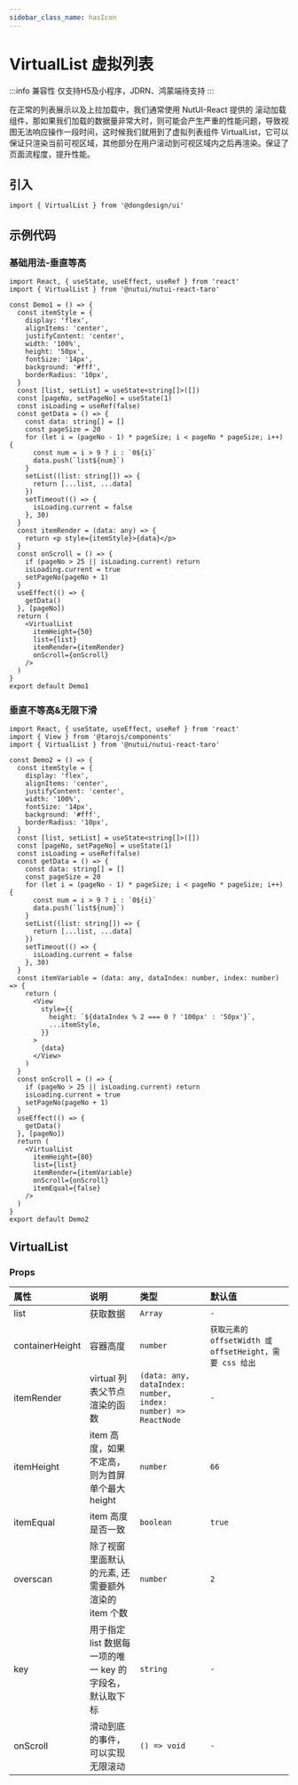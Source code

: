 ```yaml
---
sidebar_class_name: hasIcon
---
```


# VirtualList 虚拟列表

:::info 兼容性
仅支持H5及小程序，JDRN、鸿蒙端待支持
:::

在正常的列表展示以及上拉加载中，我们通常使用 NutUI-React 提供的 滚动加载 组件，那如果我们加载的数据量非常大时，则可能会产生严重的性能问题，导致视图无法响应操作一段时间，这时候我们就用到了虚拟列表组件 VirtualList，它可以保证只渲染当前可视区域，其他部分在用户滚动到可视区域内之后再渲染。保证了页面流程度，提升性能。

## 引入

```tsx
import { VirtualList } from '@dongdesign/ui'
```

## 示例代码

### 基础用法-垂直等高

```tsx
import React, { useState, useEffect, useRef } from 'react'
import { VirtualList } from '@nutui/nutui-react-taro'

const Demo1 = () => {
  const itemStyle = {
    display: 'flex',
    alignItems: 'center',
    justifyContent: 'center',
    width: '100%',
    height: '50px',
    fontSize: '14px',
    background: '#fff',
    borderRadius: '10px',
  }
  const [list, setList] = useState<string[]>([])
  const [pageNo, setPageNo] = useState(1)
  const isLoading = useRef(false)
  const getData = () => {
    const data: string[] = []
    const pageSize = 20
    for (let i = (pageNo - 1) * pageSize; i < pageNo * pageSize; i++) {
      const num = i > 9 ? i : `0${i}`
      data.push(`list${num}`)
    }
    setList((list: string[]) => {
      return [...list, ...data]
    })
    setTimeout(() => {
      isLoading.current = false
    }, 30)
  }
  const itemRender = (data: any) => {
    return <p style={itemStyle}>{data}</p>
  }
  const onScroll = () => {
    if (pageNo > 25 || isLoading.current) return
    isLoading.current = true
    setPageNo(pageNo + 1)
  }
  useEffect(() => {
    getData()
  }, [pageNo])
  return (
    <VirtualList
      itemHeight={50}
      list={list}
      itemRender={itemRender}
      onScroll={onScroll}
    />
  )
}
export default Demo1
```

### 垂直不等高&无限下滑

```tsx
import React, { useState, useEffect, useRef } from 'react'
import { View } from '@tarojs/components'
import { VirtualList } from '@nutui/nutui-react-taro'

const Demo2 = () => {
  const itemStyle = {
    display: 'flex',
    alignItems: 'center',
    justifyContent: 'center',
    width: '100%',
    fontSize: '14px',
    background: '#fff',
    borderRadius: '10px',
  }
  const [list, setList] = useState<string[]>([])
  const [pageNo, setPageNo] = useState(1)
  const isLoading = useRef(false)
  const getData = () => {
    const data: string[] = []
    const pageSize = 20
    for (let i = (pageNo - 1) * pageSize; i < pageNo * pageSize; i++) {
      const num = i > 9 ? i : `0${i}`
      data.push(`list${num}`)
    }
    setList((list: string[]) => {
      return [...list, ...data]
    })
    setTimeout(() => {
      isLoading.current = false
    }, 30)
  }
  const itemVariable = (data: any, dataIndex: number, index: number) => {
    return (
      <View
        style={{
          height: `${dataIndex % 2 === 0 ? '100px' : '50px'}`,
          ...itemStyle,
        }}
      >
        {data}
      </View>
    )
  }
  const onScroll = () => {
    if (pageNo > 25 || isLoading.current) return
    isLoading.current = true
    setPageNo(pageNo + 1)
  }
  useEffect(() => {
    getData()
  }, [pageNo])
  return (
    <VirtualList
      itemHeight={80}
      list={list}
      itemRender={itemVariable}
      onScroll={onScroll}
      itemEqual={false}
    />
  )
}
export default Demo2
```

## VirtualList

### Props

| 属性 | 说明 | 类型 | 默认值 |
| :--- | :--- | :--- | :--- |
| list | 获取数据 | `Array` | `-` |
| containerHeight | 容器高度 | `number` | `获取元素的 offsetWidth 或 offsetHeight，需要 css 给出` |
| itemRender | virtual 列表父节点渲染的函数 | `(data: any, dataIndex: number, index: number) => ReactNode` | `-` |
| itemHeight | item 高度，如果不定高，则为首屏单个最大 height | `number` | `66` |
| itemEqual | item 高度是否一致 | `boolean` | `true` |
| overscan | 除了视窗里面默认的元素, 还需要额外渲染的 item 个数 | `number` | `2` |
| key | 用于指定 list 数据每一项的唯一 key 的字段名，默认取下标 | `string` | `-` |
| onScroll | 滑动到底的事件，可以实现无限滚动 | `() => void` | `-` |
